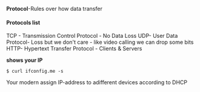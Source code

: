 **Protocol**-Rules over how data transfer
#### Protocols list
TCP - Transmission Control Protocol - No Data Loss
UDP- User Data Protocol- Loss but we don't care - like video calling we can drop some bits
HTTP- Hypertext Transfer Protocol - Clients & Servers


**shows your IP**
```
$ curl ifconfig.me -s 
```

Your modern assign IP-address to adifferent devices according to DHCP